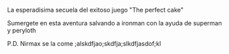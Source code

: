 La esperadisima secuela del exitoso juego "The perfect cake"

Sumergete en esta aventura salvando a ironman con la ayuda de superman y peryloth

P.D. Nirmax se la come ;alskdfjao;skdfja;slkdfjasdof;kl
